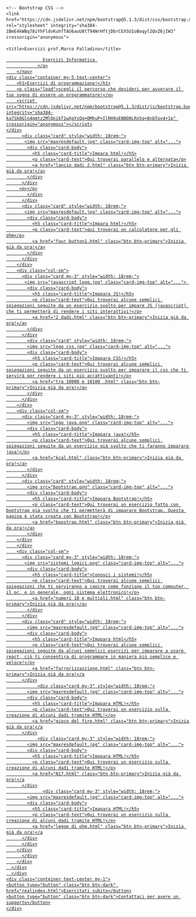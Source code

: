 <!doctype html>
<html lang="en">
  <head>
    <!-- Required meta tags -->
    <meta charset="utf-8">
    <meta name="viewport" content="width=device-width, initial-scale=1">

    <!-- Bootstrap CSS -->
    <link href="https://cdn.jsdelivr.net/npm/bootstrap@5.1.3/dist/css/bootstrap.min.css" rel="stylesheet" integrity="sha384-1BmE4kWBq78iYhFldvKuhfTAU6auU8tT94WrHftjDbrCEXSU1oBoqyl2QvZ6jIW3" crossorigin="anonymous">

    <title>Esercizi prof.Marco Palladino</title>
  </head>
  <body>
    <nav class="navbar navbar-dark bg-dark">
         <div class="container-fluid">
            <a class="navbar-brand" href="#">
               
                  Esercizi Informatica 
                </a>
        </nav>
    <div class="container my-5 text-center">
        <h1>Esercizi di programmazione!</h1>
        <p class="lead">scegli il percorso che desideri per avverare il tuo sogno di essere un programmatore!</p>
        <script src="https://cdn.jsdelivr.net/npm/bootstrap@5.1.3/dist/js/bootstrap.bundle.min.js" integrity="sha384-ka7Sk0Gln4gmtz2MlQnikT1wXgYsOg+OMhuP+IlRH9sENBO0LRn5q+8nbTov4+1p" crossorigin="anonymous"></script>
    </div>
          <div class="card" style="width: 18rem;">
           <img src="maxresdefault.jpg" class="card-img-top" alt="...">
            <div class="card-body">
              <h5 class="card-title">Impara html!</h5>
              <p class="card-text">Qui troverai parallelo e alternata</p>
              <a href="lancio dadi 2.html" class="btn btn-primary">Inizia già da ora!</a>
            </div>
          </div>
         <p></p>
            </div>
          </div>
          <div class="card" style="width: 18rem;">
           <img src="maxresdefault.jpg" class="card-img-top" alt="...">
            <div class="card-body">
              <h5 class="card-title">Impara html!</h5>
              <p class="card-text">qui troverai un calcolatore per gli ohm</p>
              <a href="four button1.html" class="btn btn-primary">Inizia già da ora!</a>
            </div>
          </div>
        </div>
        <div class="col-sm">
          <div class="card my-3" style="width: 18rem;">
           <img src="javascript logo.jpg" class="card-img-top" alt="..."> 
            <div class="card-body">
              <h5 class="card-title">Imapara JS!</h5>
              <p class="card-text">Qui troverai alcune semplici spiegazioni seguite da un esercizio svolto per impare JS (javascript) che ti permetterà di rendere i siti interattivi!</p>
              <a href="2 dadi.html" class="btn btn-primary">Inizia già da ora!</a>
            </div>
          </div>
            <div class="card" style="width: 18rem;">
            <img src="logo css.jpg" class="card-img-top" alt="...">
            <div class="card-body">
              <h5 class="card-title">Imapara CSS!</h5>
              <p class="card-text">Qui troverai alcune semplici spiegazioni seguite da un esercizio svolto per imparare il css che ti servirà per rendere i siti più accattivanti!</p>
              <a href="tra 10000 e 10100 .html" class="btn btn-primary">Inizia già da ora!</a>
            </div>
          </div>
        </div>
        <div class="col-sm">
          <div class="card my-3" style="width: 18rem;">
            <img src="logo java.png" class="card-img-top" alt="...">
            <div class="card-body">
              <h5 class="card-title">Imapara java!</h5>
              <p class="card-text">Qui troverai alcune semplici spiegazioni seguite da un esercizio già svolto che ti faranno imparare java!</p>
              <a href="kcal.html" class="btn btn-primary">Inizia già da ora!</a>
            </div>
          </div>
          <div class="card" style="width: 18rem;">
            <img src="bootstrap.png" class="card-img-top" alt="...">
            <div class="card-body">
              <h5 class="card-title">Imapara Bootstrap!</h5>
              <p class="card-text">Qui troverai un esercizio fatto con bootstrap già svolto che ti permetterà di imparare Bootstrap. Questa pagina è stata creata con Bootstrap!</p>
              <a href="boostrap.html" class="btn btn-primary">Inizia già da ora!</a>
            </div>
        </div>
        </div>
        <div class="col-sm">
          <div class="card my-3" style="width: 18rem;">
           <img src="sistemi logici.png" class="card-img-top" alt="...">
            <div class="card-body">
              <h5 class="card-title">Conosci i sistemi!</h5>
              <p class="card-text">Qui troverai alcune semplici spiegazioni che ti serviranno a capire come funziano il tuo computer, il pc, e in generale, ogni sistema elettronico!</p>
              <a href="numeri 10 e multipli.html" class="btn btn-primary">Inizia già da ora!</a>
            </div>
          </div>
          <div class="card" style="width: 18rem;">
            <img src="maxresdefault.jpg" class="card-img-top" alt="...">
            <div class="card-body">
              <h5 class="card-title">Imapara html</h5>
              <p class="card-text">Qui troverai alcune semplici spiegazioni seguite da alcuni semplici esercizi per imparare a usare react, ciò ti consentira di programmare in maniera più semplice e veloce!</p>
              <a href="farrorizzazzione.html" class="btn btn-primary">Inizia già da ora!</a
          </div>
                <div class="card my-3" style="width: 18rem;">
            <img src="maxresdefault.jpg" class="card-img-top" alt="...">
            <div class="card-body">
              <h5 class="card-title">Imapara HTML!</h5>
              <p class="card-text">Qui troverai un esercizio sulla creazione di alcuni dadi tramite HTML!</p>
              <a href="gioco del fire.html" class="btn btn-primary">Inizia già da ora!</a
          </div>
                <div class="card my-3" style="width: 18rem;">
            <img src="maxresdefault.jpg" class="card-img-top" alt="...">
            <div class="card-body">
              <h5 class="card-title">Imapara HTML!</h5>
              <p class="card-text">Qui troverai un esercizio sulla creazione di alcuni dadi tramite HTML!</p>
              <a href="N17.html" class="btn btn-primary">Inizia già da ora!</a
          </div>
                  <div class="card my-3" style="width: 18rem;">
            <img src="maxresdefault.jpg" class="card-img-top" alt="...">
            <div class="card-body">
              <h5 class="card-title">Imapara HTML!</h5>
              <p class="card-text">Qui troverai un esercizio sulla creazione di alcuni dadi tramite HTML!</p>
              <a href="legge di ohm.html" class="btn btn-primary">Inizia già da ora!</a
          </div>
          </div>
        </div>
          </div>
        </div>
      </div>
      </div>
    <div class="conteiner text-center my-1">
    <button type="button" class="btn btn-dark" href="realindex.html">Esercitati subito</button>
    <button type="button" class="btn btn-dark">Contattaci per avere un supporto</button>
    </div>
  </body>                  
</html>
